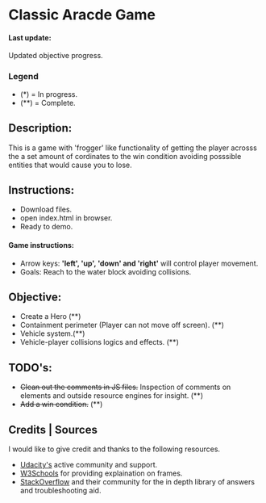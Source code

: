 # Classic Aracde Game

#### Last update: 
Updated objective progress.

### Legend
- (*) = In progress.
- (**) = Complete.

## Description:

This is a game with 'frogger' like functionality of getting the player acrosss the a set amount of cordinates to the win condition avoiding posssible entities that would cause you to lose.

## Instructions:
- Download files.
- open index.html in browser.
- Ready to demo.

#### Game instructions:
- Arrow keys: **'left', 'up', 'down' and 'right'** will control player movement.
- Goals: Reach to the water block avoiding collisions.

## Objective:
- Create a Hero (**)
- Containment perimeter (Player can not move off screen). (**)
- Vehicle system.(**)
- Vehicle-player collisions logics and effects. (**)

## TODO's:
- ~~Clean out the comments in JS files.~~ Inspection of comments on elements and outside resource engines for insight. (**)
- ~~Add a win condition.~~ (**)

## Credits | Sources

I would like to give credit and thanks to the following resources.

- [Udacity's](https://discussions.udacity.com/) active community and support.
- [W3Schools](https://www.w3schools.com/default.asp) for providing explaination on frames.
- [StackOverflow](https://stackoverflow.com/) and their community for the in depth library of answers and troubleshooting aid.